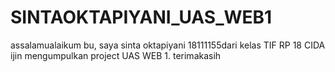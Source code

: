 # SINTAOKTAPIYANI_UAS_WEB1
assalamualaikum bu, saya sinta oktapiyani 18111155dari kelas TIF RP 18 CIDA ijin mengumpulkan project UAS WEB 1. terimakasih
